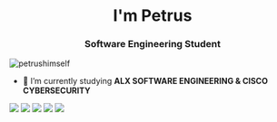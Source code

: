 <h1 align="center">I'm Petrus</h1>

<h3 align="center">Software Engineering Student</h3>

<p align="left"> <img src="https://komarev.com/ghpvc/?username=petrushimself&label=Profile%20views&color=0e75b6&style=flat" alt="petrushimself" /> </p>

- 🌱 I’m currently studying **ALX SOFTWARE ENGINEERING & CISCO CYBERSECURITY**


![](http://github-profile-summary-cards.vercel.app/api/cards/profile-details?username=PetrusHimself&theme=merko)
![](http://github-profile-summary-cards.vercel.app/api/cards/repos-per-language?username=PetrusHimself&theme=merko)
![](http://github-profile-summary-cards.vercel.app/api/cards/most-commit-language?username=PetrusHimself&theme=merko)
![](http://github-profile-summary-cards.vercel.app/api/cards/stats?username=PetrusHimself&theme=merko)
![](http://github-profile-summary-cards.vercel.app/api/cards/productive-time?username=PetrusHimself&theme=merko&utcOffset=8)
